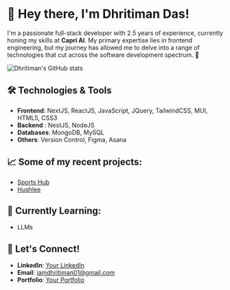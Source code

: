 # 👋 Hey there, I'm Dhritiman Das!

I'm a passionate full-stack developer with 2.5 years of experience, currently honing my skills at **Capri AI**. My primary expertise lies in frontend engineering, but my journey has allowed me to delve into a range of technologies that cut across the software development spectrum. 🚀

![Dhritiman's GitHub stats](https://github-readme-stats.vercel.app/api?username=Dhritiman-Das&show_icons=true&theme=tokyonight)

## 🛠️ Technologies & Tools

- **Frontend**: NextJS, ReactJS, JavaScript, JQuery, TailwindCSS, MUI, HTML5, CSS3
- **Backend** : NestJS, NodeJS
- **Databases**: MongoDB, MySQL
- **Others**: Version Control, Figma, Asana

## 📈 Some of my recent projects:
- [Sports Hub](https://github.com/SportsAppv2/WebApp)
- [Hushlee](https://github.com/Dhritiman-Das/hushlee)

## 🌱 Currently Learning:
- LLMs

## 📣 Let's Connect!
- **LinkedIn**: [Your LinkedIn]([your-linkedin-url](https://www.linkedin.com/in/iamdhritiman01/))
- **Email**: iamdhritiman01@gmail.com
- **Portfolio**: [Your Portfolio]([your-portfolio-url-if-any](https://dhritimandas.com/)https://dhritimandas.com/)

